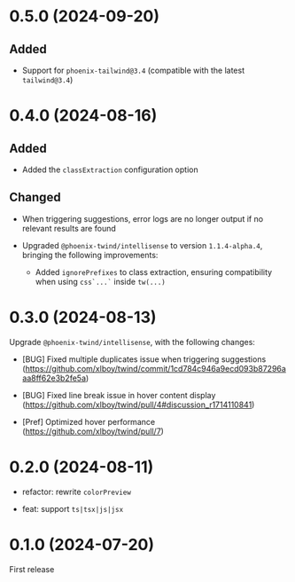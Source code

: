 # 0.5.0 (2024-09-20)

## Added

- Support for `phoenix-tailwind@3.4` (compatible with the latest `tailwind@3.4`)

# 0.4.0 (2024-08-16)

## Added

- Added the `classExtraction` configuration option

## Changed

- When triggering suggestions, error logs are no longer output if no relevant results are found

- Upgraded `@phoenix-twind/intellisense` to version `1.1.4-alpha.4`, bringing the following improvements:

  - Added `ignorePrefixes` to class extraction, ensuring compatibility when using `` css`...` `` inside `tw(...)`

# 0.3.0 (2024-08-13)

Upgrade `@phoenix-twind/intellisense`, with the following changes:

- [BUG] Fixed multiple duplicates issue when triggering suggestions (https://github.com/xlboy/twind/commit/1cd784c946a9ecd093b87296aaa8ff62e3b2fe5a)

- [BUG] Fixed line break issue in hover content display (https://github.com/xlboy/twind/pull/4#discussion_r1714110841)

- [Pref] Optimized hover performance (https://github.com/xlboy/twind/pull/7)

# 0.2.0 (2024-08-11)

- refactor: rewrite `colorPreview`

- feat: support `ts|tsx|js|jsx`

# 0.1.0 (2024-07-20)

First release
